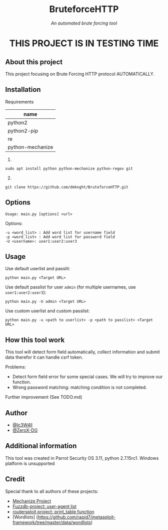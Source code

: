 <h1 align='center'>BruteforceHTTP</h1>
<p align='center'><i>An automated brute forcing tool</i></p>
<h1 align='center'>THIS PROJECT IS IN TESTING TIME </h1>

## About this project
This project focusing on Brute Forcing HTTP protocol AUTOMATICALLY.

## Installation

Requirements

| name        |
|-------------|
| python2     |
| python2-pip |
| re         |
| python-mechanize   |

1.
```
sudo apt install python python-mechanize python-regex git
```

2.
```
git clone https://github.com/dmknght/BruteforceHTTP.git
```

## Options
```
Usage: main.py [options] <url>
```
Options:

 ```
 -u <word_list> : Add word list for username field
 -p <word_list> : Add word list for password field
 -U <username>: user1:user2:user3
 ```

## Usage

Use default userlist and passlit:
```
python main.py <Target URL>
```

Use default passlist for user `admin` (for multiple usernames, use `user1:user2:user3`):
```
python main.py -U admin <Target URL>
```

Use custom userlist and custom passlist:
```
python main.py -u <path to userlist> -p <path to passlist> <Target URL>
```


## How this tool work
This tool will detect form field automatically, collect information and submit data therefor it can handle csrf token.

Problems:
 - Detect form field error for some special cases. We will try to improve our function.
 - Wrong password matching: matching condition is not completed.

Further improvement (See TODO.md)

## Author
- [@Ic3W4ll](https://github.com/dmknght)
- [@ZeroX-DG](https://github.com/ZeroX-DG)

## Additional information
This tool was created in Parrot Security OS 3.11, python 2.7.15rc1.
Windows platform is unsupported

## Credit
Special thank to all authors of these projects:
- [Mechanize Project](http://wwwsearch.sourceforge.net/mechanize/)
- [Fuzzdb-project: user-agent list](https://github.com/fuzzdb-project/fuzzdb/blob/master/discovery/UserAgent/UserAgentListCommon.txt)
- [routersploit project: print_table function](https://github.com/threat9/routersploit/blob/master/routersploit/core/exploit/printer.py)
- [Wordlists] (https://github.com/rapid7/metasploit-framework/tree/master/data/wordlists)

